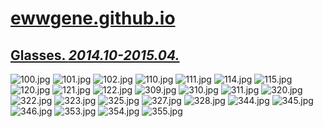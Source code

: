 
# [ewwgene.github.io](https://ewwgene.github.io/)
## [Glasses. _2014.10-2015.04._](https://ewwgene.github.io/Glasses)
<a id="100"></a> ![100.jpg](https://ewwgene.github.io/Glasses/100.jpg)
<a id="101"></a> ![101.jpg](https://ewwgene.github.io/Glasses/101.jpg)
<a id="102"></a> ![102.jpg](https://ewwgene.github.io/Glasses/102.jpg)
<a id="110"></a> ![110.jpg](https://ewwgene.github.io/Glasses/110.jpg)
<a id="111"></a> ![111.jpg](https://ewwgene.github.io/Glasses/111.jpg)
<a id="114"></a> ![114.jpg](https://ewwgene.github.io/Glasses/114.jpg)
<a id="115"></a> ![115.jpg](https://ewwgene.github.io/Glasses/115.jpg)
<a id="120"></a> ![120.jpg](https://ewwgene.github.io/Glasses/120.jpg)
<a id="121"></a> ![121.jpg](https://ewwgene.github.io/Glasses/121.jpg)
<a id="122"></a> ![122.jpg](https://ewwgene.github.io/Glasses/122.jpg)
<a id="309m"></a> ![309.jpg](https://ewwgene.github.io/Glasses/Making/309.jpg)
<a id="310m"></a> ![310.jpg](https://ewwgene.github.io/Glasses/Making/310.jpg)
<a id="311m"></a> ![311.jpg](https://ewwgene.github.io/Glasses/Making/311.jpg)
<a id="320m"></a> ![320.jpg](https://ewwgene.github.io/Glasses/Making/320.jpg)
<a id="322m"></a> ![322.jpg](https://ewwgene.github.io/Glasses/Making/322.jpg)
<a id="323m"></a> ![323.jpg](https://ewwgene.github.io/Glasses/Making/323.jpg)
<a id="325m"></a> ![325.jpg](https://ewwgene.github.io/Glasses/Making/325.jpg)
<a id="327m"></a> ![327.jpg](https://ewwgene.github.io/Glasses/Making/327.jpg)
<a id="328m"></a> ![328.jpg](https://ewwgene.github.io/Glasses/Making/328.jpg)
<a id="344"></a> ![344.jpg](https://ewwgene.github.io/Glasses/344.jpg)
<a id="345"></a> ![345.jpg](https://ewwgene.github.io/Glasses/345.jpg)
<a id="346"></a> ![346.jpg](https://ewwgene.github.io/Glasses/346.jpg)
<a id="353"></a> ![353.jpg](https://ewwgene.github.io/Glasses/353.jpg)
<a id="354"></a> ![354.jpg](https://ewwgene.github.io/Glasses/354.jpg)
<a id="355"></a> ![355.jpg](https://ewwgene.github.io/Glasses/355.jpg)

